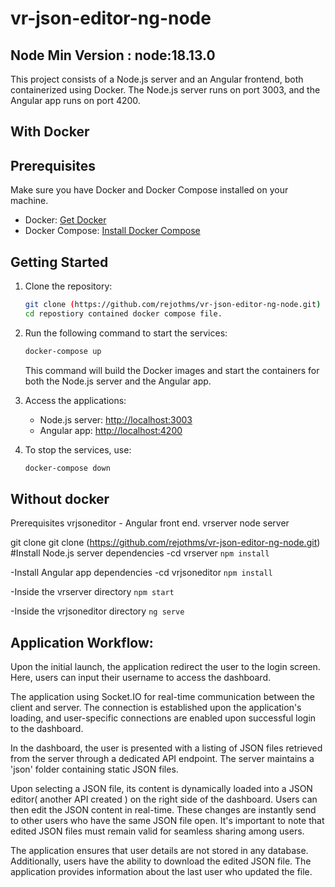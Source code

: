 # vr-json-editor-ng-node
## Node Min Version : node:18.13.0

This project consists of a Node.js server and an Angular frontend, both containerized using Docker. The Node.js server runs on port 3003, and the Angular app runs on port 4200.

## With Docker 
## Prerequisites

Make sure you have Docker and Docker Compose installed on your machine.

- Docker: [Get Docker](https://docs.docker.com/get-docker/)
- Docker Compose: [Install Docker Compose](https://docs.docker.com/compose/install/)

## Getting Started

1. Clone the repository:

    ```bash
    git clone (https://github.com/rejothms/vr-json-editor-ng-node.git)
    cd repostiory contained docker compose file.
    ```

2. Run the following command to start the services:

    ```bash
    docker-compose up 
    ```

   This command will build the Docker images and start the containers for both the Node.js server and the Angular app.

3. Access the applications:

   - Node.js server: [http://localhost:3003](http://localhost:3003)
   - Angular app: [http://localhost:4200](http://localhost:4200)

4. To stop the services, use:

    ```bash
    docker-compose down
    ```

## Without docker
 Prerequisites
vrjsoneditor - Angular front end. 
vrserver      node server

git clone  git clone (https://github.com/rejothms/vr-json-editor-ng-node.git)
#Install Node.js server dependencies
-cd vrserver
```npm install```

-Install Angular app dependencies
-cd vrjsoneditor
```npm install```

-Inside the vrserver directory
```npm start```

-Inside the vrjsoneditor directory
```ng serve ```


## Application Workflow:

Upon the initial launch, the application redirect the user to the login screen. Here, users can input their username to access the dashboard.

The application using Socket.IO for real-time communication between the client and server. The connection is established upon the application's loading, and user-specific connections are enabled upon successful login to the dashboard.

In the dashboard, the user is presented with a listing of JSON files retrieved from the server through a dedicated API endpoint. The server maintains a 'json' folder containing static JSON files.

Upon selecting a JSON file, its content is dynamically loaded into a JSON editor( another API created ) on the right side of the dashboard. Users can then edit the JSON content in real-time. These changes are instantly send to other users who have the same JSON file open. It's important to note that edited JSON files must remain valid for seamless sharing among users.

The application ensures that user details are not stored in any database.
Additionally, users have the ability to download the edited JSON file. The application provides information about the last user who updated the file.

